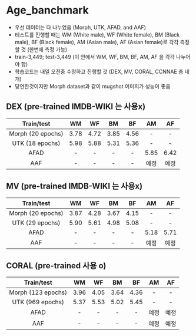 # Age_banchmark
* 우선 데이터는 다 나누었음 (Morph, UTK, AFAD, and AAF)
* 테스트를 진행할 때는 WM (White male), WF (White female), BM (Black male), BF (Black female), AM (Asian male), AF (Asian female)로 각각 측정할 것 (한번에 측정 가능)
* train-3,449; test-3,449 (이 안에서 WM, WF, BM, BF, AM, AF 을 각각 나누어야 함)
* 학습코드는 내일 오전중 수정하고 진행할 것 (DEX, MV, CORAL, CCNNAE 총 네개)
* 당연한것이지만 Morph dataset과 같이 mugshot 이미지가 성능이 좋음

## DEX (pre-trained IMDB-WIKI 는 사용x)
|     Train/test    |  WM  |  WF  |  BM  |  BF  |  AM  |  AF  |
| :---------------: | :--: | :--: | :--: | :--: | :--: | :--: |
| Morph (20 epochs) | 3.78 | 4.72 | 3.85 | 4.56 |  -   |  -   |
|   UTK (18 epochs) | 5.98 | 5.88 | 5.31 | 5.36 |  -   |  -   |
|        AFAD       |  -   |  -   |  -   |  -   | 5.85 | 6.42 |
|        AAF        |  -   |  -   |  -   |  -   | 예정 | 예정  |

## MV (pre-trained IMDB-WIKI 는 사용x)
|     Train/test    |  WM  |  WF  |  BM  |  BF  |  AM  |  AF  |
| :---------------: | :--: | :--: | :--: | :--: | :--: | :--: |
| Morph (20 epochs) | 3.87 | 4.28 | 3.67 | 4.15 |  -   |  -   |
|   UTK (29 epochs) | 5.90 | 5.61 | 4.98 | 5.08 |  -   |  -   |
|        AFAD       |  -   |  -   |  -   |  -   | 5.18 | 5.71 |
|        AAF        |  -   |  -   |  -   |  -   | 예정 | 예정  |

## CORAL (pre-trained 사용 o)
|     Train/test    |  WM  |  WF  |  BM  |  BF  |  AM  |  AF  |
| :---------------: | :--: | :--: | :--: | :--: | :--: | :--: |
| Morph (123 epochs)| 3.96 | 4.05 | 3.64 | 4.36 |  -   |  -   |
| UTK (969 epochs)  | 5.37 | 5.53 | 5.02 | 5.45 |  -   |  -   |
|        AFAD       |  -   |  -   |  -   |  -   | 예정 | 예정  |
|        AAF        |  -   |  -   |  -   |  -   | 예정 | 예정  |

